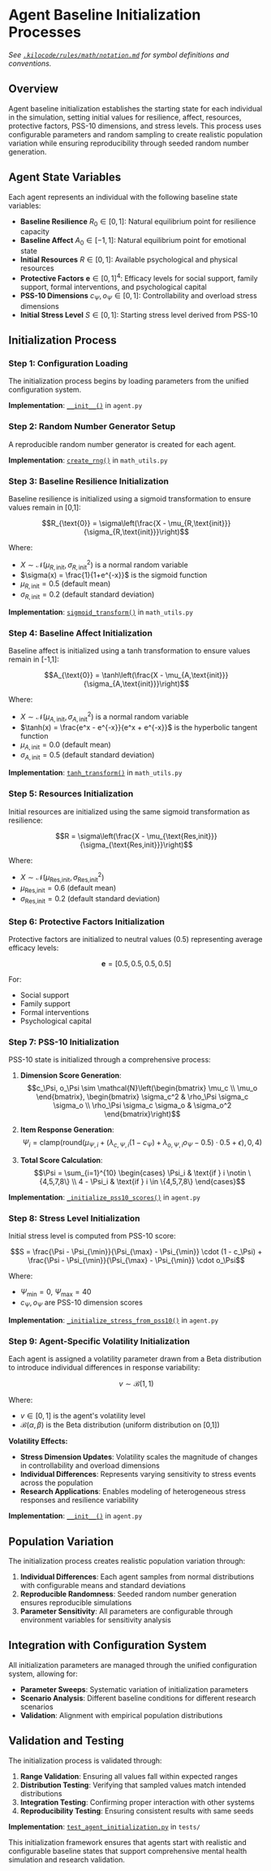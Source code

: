 # Agent Baseline Initialization Processes

_See [`.kilocode/rules/math/notation.md`](../../.kilocode/rules/math/notation.md) for symbol definitions and conventions._

## Overview

Agent baseline initialization establishes the starting state for each individual in the simulation, setting initial values for resilience, affect, resources, protective factors, PSS-10 dimensions, and stress levels. This process uses configurable parameters and random sampling to create realistic population variation while ensuring reproducibility through seeded random number generation.

## Agent State Variables

Each agent represents an individual with the following baseline state variables:

- **Baseline Resilience** $R_{\text{0}} \in [0,1]$: Natural equilibrium point for resilience capacity
- **Baseline Affect** $A_{\text{0}} \in [-1,1]$: Natural equilibrium point for emotional state
- **Initial Resources** $R \in [0,1]$: Available psychological and physical resources
- **Protective Factors** $\mathbf{e} \in [0,1]^4$: Efficacy levels for social support, family support, formal interventions, and psychological capital
- **PSS-10 Dimensions** $c_\Psi, o_\Psi \in [0,1]$: Controllability and overload stress dimensions
- **Initial Stress Level** $S \in [0,1]$: Starting stress level derived from PSS-10

## Initialization Process

### Step 1: Configuration Loading

The initialization process begins by loading parameters from the unified configuration system.

**Implementation**: [`__init__()`](../../src/python/agent.py#L68-L170) in `agent.py`

### Step 2: Random Number Generator Setup

A reproducible random number generator is created for each agent.

**Implementation**: [`create_rng()`](../../src/python/math_utils.py#L27-L37) in `math_utils.py`

### Step 3: Baseline Resilience Initialization

Baseline resilience is initialized using a sigmoid transformation to ensure values remain in [0,1]:

$$R_{\text{0}} = \sigma\left(\frac{X - \mu_{R,\text{init}}}{\sigma_{R,\text{init}}}\right)$$

Where:
- $X \sim \mathcal{N}(\mu_{R,\text{init}}, \sigma_{R,\text{init}}^2)$ is a normal random variable
- $\sigma(x) = \frac{1}{1+e^{-x}}$ is the sigmoid function
- $\mu_{R,\text{init}} = 0.5$ (default mean)
- $\sigma_{R,\text{init}} = 0.2$ (default standard deviation)

**Implementation**: [`sigmoid_transform()`](../../src/python/math_utils.py#L417-L456) in `math_utils.py`

### Step 4: Baseline Affect Initialization

Baseline affect is initialized using a tanh transformation to ensure values remain in [-1,1]:

$$A_{\text{0}} = \tanh\left(\frac{X - \mu_{A,\text{init}}}{\sigma_{A,\text{init}}}\right)$$

Where:
- $X \sim \mathcal{N}(\mu_{A,\text{init}}, \sigma_{A,\text{init}}^2)$ is a normal random variable
- $\tanh(x) = \frac{e^x - e^{-x}}{e^x + e^{-x}}$ is the hyperbolic tangent function
- $\mu_{A,\text{init}} = 0.0$ (default mean)
- $\sigma_{A,\text{init}} = 0.5$ (default standard deviation)

**Implementation**: [`tanh_transform()`](../../src/python/math_utils.py#L375-L414) in `math_utils.py`

### Step 5: Resources Initialization

Initial resources are initialized using the same sigmoid transformation as resilience:

$$R = \sigma\left(\frac{X - \mu_{\text{Res,init}}}{\sigma_{\text{Res,init}}}\right)$$

Where:
- $X \sim \mathcal{N}(\mu_{\text{Res,init}}, \sigma_{\text{Res,init}}^2)$
- $\mu_{\text{Res,init}} = 0.6$ (default mean)
- $\sigma_{\text{Res,init}} = 0.2$ (default standard deviation)

### Step 6: Protective Factors Initialization

Protective factors are initialized to neutral values (0.5) representing average efficacy levels:

$$\mathbf{e} = [0.5, 0.5, 0.5, 0.5]$$

For:
- Social support
- Family support
- Formal interventions
- Psychological capital

### Step 7: PSS-10 Initialization

PSS-10 state is initialized through a comprehensive process:

1. **Dimension Score Generation**:
   $$c_\Psi, o_\Psi \sim \mathcal{N}\left(\begin{bmatrix} \mu_c \\ \mu_o \end{bmatrix}, \begin{bmatrix} \sigma_c^2 & \rho_\Psi \sigma_c \sigma_o \\ \rho_\Psi \sigma_c \sigma_o & \sigma_o^2 \end{bmatrix}\right)$$

2. **Item Response Generation**:
   $$\Psi_i = \mathrm{clamp}\left(\mathrm{round}\left(\mu_{\Psi,i} + (\lambda_{c,\Psi,i}(1-c_\Psi) + \lambda_{o,\Psi,i} o_\Psi - 0.5) \cdot 0.5 + \epsilon\right), 0, 4\right)$$

3. **Total Score Calculation**:
   $$\Psi = \sum_{i=1}^{10} \begin{cases} \Psi_i & \text{if } i \notin \{4,5,7,8\} \\ 4 - \Psi_i & \text{if } i \in \{4,5,7,8\} \end{cases}$$

**Implementation**: [`_initialize_pss10_scores()`](../../src/python/agent.py#L171-L202) in `agent.py`

### Step 8: Stress Level Initialization

Initial stress level is computed from PSS-10 score:

$$S = \frac{\Psi - \Psi_{\min}}{\Psi_{\max} - \Psi_{\min}} \cdot (1 - c_\Psi) + \frac{\Psi - \Psi_{\min}}{\Psi_{\max} - \Psi_{\min}} \cdot o_\Psi$$

Where:
- $\Psi_{\min} = 0$, $\Psi_{\max} = 40$
- $c_\Psi, o_\Psi$ are PSS-10 dimension scores

**Implementation**: [`_initialize_stress_from_pss10()`](../../src/python/agent.py#L725-L736) in `agent.py`

### Step 9: Agent-Specific Volatility Initialization

Each agent is assigned a volatility parameter drawn from a Beta distribution to introduce individual differences in response variability:

$$v \sim \mathcal{B}(1, 1)$$

Where:
- $v \in [0,1]$ is the agent's volatility level
- $\mathcal{B}(\alpha, \beta)$ is the Beta distribution (uniform distribution on [0,1])

**Volatility Effects:**
- **Stress Dimension Updates**: Volatility scales the magnitude of changes in controllability and overload dimensions
- **Individual Differences**: Represents varying sensitivity to stress events across the population
- **Research Applications**: Enables modeling of heterogeneous stress responses and resilience variability

**Implementation**: [`__init__()`](src/python/agent.py:169) in `agent.py`

## Population Variation

The initialization process creates realistic population variation through:

1. **Individual Differences**: Each agent samples from normal distributions with configurable means and standard deviations
2. **Reproducible Randomness**: Seeded random number generation ensures reproducible simulations
3. **Parameter Sensitivity**: All parameters are configurable through environment variables for sensitivity analysis

## Integration with Configuration System

All initialization parameters are managed through the unified configuration system, allowing for:

- **Parameter Sweeps**: Systematic variation of initialization parameters
- **Scenario Analysis**: Different baseline conditions for different research scenarios
- **Validation**: Alignment with empirical population distributions

## Validation and Testing

The initialization process is validated through:

1. **Range Validation**: Ensuring all values fall within expected ranges
2. **Distribution Testing**: Verifying that sampled values match intended distributions
3. **Integration Testing**: Confirming proper interaction with other systems
4. **Reproducibility Testing**: Ensuring consistent results with same seeds

**Implementation**: [`test_agent_initialization.py`](../../src/python/tests/test_agent_initialization.py) in `tests/`

This initialization framework ensures that agents start with realistic and configurable baseline states that support comprehensive mental health simulation and research validation.